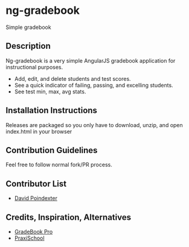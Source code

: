 # ng-gradebook
Simple gradebook

## Description

Ng-gradebook is a very simple AngularJS gradebook application for instructional purposes.

* Add, edit, and delete students and test scores.
* See a quick indicator of failing, passing, and excelling students.
* See test min, max, avg stats.

## Installation Instructions

Releases are packaged so you only have to download, unzip, and open index.html in your browser

## Contribution Guidelines

Feel free to follow normal fork/PR process.

## Contributor List

* [David Poindexter](https://github.com/mtheoryx)

## Credits, Inspiration, Alternatives

* [GradeBook Pro](http://gradebookapp.com/)
* [PraxiSchool](http://www.praxipower.com/)